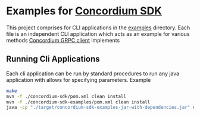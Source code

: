 # Examples for [Concordium SDK](../concordium-sdk/)
This project comprises for CLI applications in the [examples](./src/main/java/com/concordium/sdk/examples/) directory. Each file is an independent CLI application which acts as an example for various methods [Concordium GRPC client](../concordium-sdk/src/main/java/com/concordium/sdk/ClientV2.java) implements

## Running Cli Applications
Each cli application can be run by standard procedures to run any java application with allows for specifying parameters. Example

```bash
make
mvn -f ./concordium-sdk/pom.xml clean install
mvn -f ./concordium-sdk-examples/pom.xml clean install
java -cp "./target/concordium-sdk-examples-jar-with-dependencies.jar" com.concordium.sdk.examples.<COMMAND_NAME> --endpoint=http://localhost:20001
```
